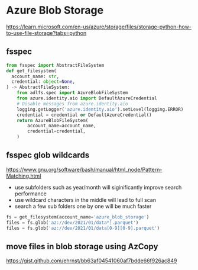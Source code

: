 # Azure Blob Storage
https://learn.microsoft.com/en-us/azure/storage/files/storage-python-how-to-use-file-storage?tabs=python

## fsspec
```py
from fsspec import AbstractFileSystem
def get_filesystem(
  account_name: str, 
  credential: object=None,
) -> AbstractFileSystem:
    from adlfs.spec import AzureBlobFileSystem
    from azure.identity.aio import DefaultAzureCredential
    # Disable messages from azure.identity.aio
    logging.getLogger('azure.identity.aio').setLevel(logging.ERROR)    
    credential = credential or DefaultAzureCredential()
    return AzureBlobFileSystem(
        account_name=account_name,
        credential=credential,
    )
```

## fsspec glob wildcards
https://www.gnu.org/software/bash/manual/html_node/Pattern-Matching.html
- use subfolders such as year/month will siginificantly improve search performance
- use wildcard characters in the middle will lead to full scan
- search a few sub folders one by one will be much faster
```py
fs = get_filesystem(account_name='azure_blob_storage')
files = fs.glob('az://dev/2021/01/data*].parquet')
files = fs.glob('az://dev/2021/01/data[0-9][0-9].parquet')
```

## move files in blob storage using AzCopy
https://gist.github.com/ehrnst/bb63af04541060af7bdde66f926ac849
